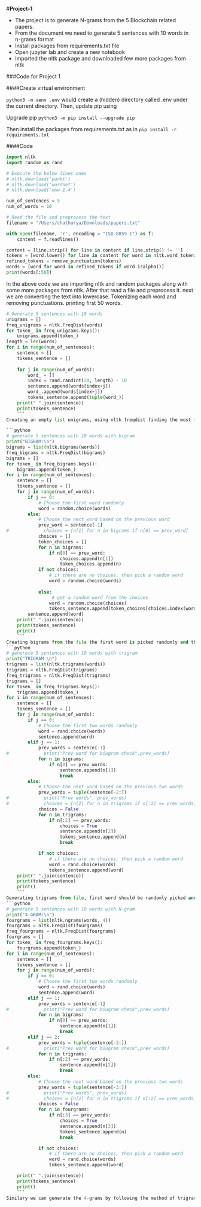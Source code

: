#**Project-1**

- The project is to generate N-grams from the 5 Blockchain related papers.
- From the document we need to generate 5 sentences with 10 words in n-grams format
- Install packages from requirements.txt file
- Open jupyter lab and create a new notebook 
- Imported the nltk package and downloaded few more packages from nltk

###Code for Project 1

####Create virtual environment 

`python3 -m venv .env`
 would create a (hidden) directory called .env under the current directory. Then,  update pip using
 
 Upgrade pip
`python3 -m pip install --upgrade pip`

Then install the packages from requirements.txt as in
`pip install -r requirements.txt`

####Code


```python
import nltk
import random as rand

# Execute the below lines ones
# nltk.download('punkt')
# nltk.download('wordnet')
# nltk.download('omw-1.4')

num_of_sentences = 5
num_of_words = 10

# Read the file and preprocess the text
filename = "/Users/chathurya/Downloads/papers.txt"

with open(filename, 'r', encoding = "ISO-8859-1") as f:
    content = f.readlines()

content = [line.strip() for line in content if line.strip() != '']
tokens = [word.lower() for line in content for word in nltk.word_tokenize(line)]
refined_tokens = remove_punctuation(tokens)
words = [word for word in refined_tokens if word.isalpha()]
print(words[:50])
```
In the above code we are importing nltk and random packages along with some more packages from nltk. After that read a file and preprocess it. next we are converting the text into lowercase. Tokenizing each word and removing punctuations. printing first 50 words.

```python 
# Generate 5 sentences with 10 words 
unigrams = []
freq_unigrams = nltk.FreqDist(words)
for token_ in freq_unigrams.keys():
    unigrams.append(token_)
length = len(words)
for i in range(num_of_sentences):
    sentence = []
    tokens_sentence = []
    
    for j in range(num_of_words):
        word_ = []
        index = rand.randint(20, length) - 10
        sentence.append(words[index+j])
        word_.append(words[index+j])
        tokens_sentence.append(tuple(word_))
    print(" ".join(sentence))
    print(tokens_sentence)
	```
Creating an empty list unigrams, using nltk freqdist finding the most frequent words and looping through the keys and appending into empty list. we are looping through the sentences and words, appending the randomly picked words.

```python 
# generate 5 sentences with 10 words with bigram
print("BIGRAM:\n")
bigrams = list(nltk.bigrams(words))
freq_bigrams = nltk.FreqDist(bigrams)
bigrams = []
for token_ in freq_bigrams.keys():
    bigrams.append(token_)
for i in range(num_of_sentences):
    sentence = []
    tokens_sentence = []
    for j in range(num_of_words):
        if j == 0:
            # Choose the first word randomly
            word = random.choice(words)
        else:
            # Choose the next word based on the previous word
            prev_word = sentence[-1]
#             choices = [n[1] for n in bigrams if n[0] == prev_word]
            choices = []
            token_choices = []
            for n in bigrams:
                if n[0] == prev_word:
                    choices.append(n[1])
                    token_choices.append(n)
            if not choices:
                # if there are no choices, then pick a random word
                word = random.choice(words)
                
            else:
                 # get a random word from the choices
                word = random.choice(choices)
                tokens_sentence.append(token_choices[choices.index(word)])
        sentence.append(word)
    print(" ".join(sentence))
    print(tokens_sentence)
    print()
	```
Creating bigrams from the file the first word is picked randomly and the second word is picked as the most frequent word of the first word. we here appending them into the sentences.
```python
# generate 5 sentences with 10 words with trigram
print("TRIGRAM:\n")
trigrams = list(nltk.trigrams(words))
trigrams = nltk.FreqDist(trigrams)
freq_trigrams = nltk.FreqDist(trigrams)
trigrams = []
for token_ in freq_trigrams.keys():
    trigrams.append(token_)
for i in range(num_of_sentences):
    sentence = []
    tokens_sentence = []
    for j in range(num_of_words):
        if j == 0:
            # Choose the first two words randomly
            word = rand.choice(words)
            sentence.append(word)
        elif j == 1:
            prev_words = sentence[-1]
#             print("Prev word for biugram check",prev_words)
            for n in bigrams:
                if n[0] == prev_words:
                    sentence.append(n[1])
                    break    
        else:
            # Choose the next word based on the previous two words
            prev_words = tuple(sentence[-2:])
#             print("Prev words", prev_words)
#             choices = [n[2] for n in trigrams if n[:2] == prev_words]
            choices = False
            for n in trigrams:
                if n[:2] == prev_words:
                    choices = True
                    sentence.append(n[2])
                    tokens_sentence.append(n)
                    break

            if not choices:
                # if there are no choices, then pick a random word
                word = rand.choice(words)
                tokens_sentence.append(word)
    print(" ".join(sentence))
    print(tokens_sentence)
    print()
	```
Generating trigrams from file, first word should be randomly picked and the second word is taken from bigrams, third word is the most frequent word followed by the second word and the fourth will be the most frequent word of the both second and third word.
```python
# generate 5 sentences with 10 words with N-gram
print("4-GRAM:\n")
fourgrams = list(nltk.ngrams(words, 4))
fourgrams = nltk.FreqDist(fourgrams)
freq_fourgrams = nltk.FreqDist(fourgrams)
fourgrams = []
for token_ in freq_fourgrams.keys():
    fourgrams.append(token_)
for i in range(num_of_sentences):
    sentence = []
    tokens_sentence = []
    for j in range(num_of_words):
        if j == 0:
            # Choose the first two words randomly
            word = rand.choice(words)
            sentence.append(word)
        elif j == 1:
            prev_words = sentence[-1]
#             print("Prev word for biugram check",prev_words)
            for n in bigrams:
                if n[0] == prev_words:
                    sentence.append(n[1])
                    break    
        elif j == 2:
            prev_words = tuple(sentence[-2:])
#             print("Prev word for biugram check",prev_words)
            for n in trigrams:
                if n[:2] == prev_words:
                    sentence.append(n[2])
                    break
        else:
            # Choose the next word based on the previous two words
            prev_words = tuple(sentence[-3:])
#             print("Prev words", prev_words)
#             choices = [n[2] for n in trigrams if n[:2] == prev_words]
            choices = False
            for n in fourgrams:
                if n[:3] == prev_words:
                    choices = True
                    sentence.append(n[3])
                    tokens_sentence.append(n)
                    break

            if not choices:
                # if there are no choices, then pick a random word
                word = rand.choice(words)
                tokens_sentence.append(word)

    print(" ".join(sentence))
    print(tokens_sentence)
    print()
	```
Similary we can generate the 4-grams by following the method of trigrams. 


